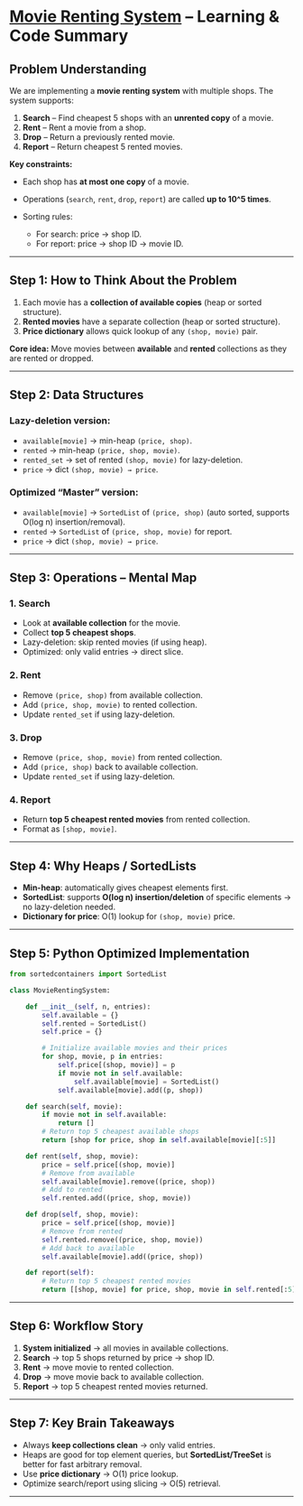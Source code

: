 # [Movie Renting System](https://leetcode.com/problems/design-movie-rental-system/description/) – Learning & Code Summary

## Problem Understanding

We are implementing a **movie renting system** with multiple shops. The system supports:

1. **Search** – Find cheapest 5 shops with an **unrented copy** of a movie.
2. **Rent** – Rent a movie from a shop.
3. **Drop** – Return a previously rented movie.
4. **Report** – Return cheapest 5 rented movies.

**Key constraints:**

* Each shop has **at most one copy** of a movie.
* Operations (`search`, `rent`, `drop`, `report`) are called **up to 10^5 times**.
* Sorting rules:

  * For search: price → shop ID.
  * For report: price → shop ID → movie ID.

---

## Step 1: How to Think About the Problem

1. Each movie has a **collection of available copies** (heap or sorted structure).
2. **Rented movies** have a separate collection (heap or sorted structure).
3. **Price dictionary** allows quick lookup of any `(shop, movie)` pair.

**Core idea:** Move movies between **available** and **rented** collections as they are rented or dropped.

---

## Step 2: Data Structures

### Lazy-deletion version:

* `available[movie]` → min-heap `(price, shop)`.
* `rented` → min-heap `(price, shop, movie)`.
* `rented_set` → set of rented `(shop, movie)` for lazy-deletion.
* `price` → dict `(shop, movie) → price`.

### Optimized “Master” version:

* `available[movie]` → `SortedList` of `(price, shop)` (auto sorted, supports O(log n) insertion/removal).
* `rented` → `SortedList` of `(price, shop, movie)` for report.
* `price` → dict `(shop, movie) → price`.

---

## Step 3: Operations – Mental Map

### 1. Search

* Look at **available collection** for the movie.
* Collect **top 5 cheapest shops**.
* Lazy-deletion: skip rented movies (if using heap).
* Optimized: only valid entries → direct slice.

### 2. Rent

* Remove `(price, shop)` from available collection.
* Add `(price, shop, movie)` to rented collection.
* Update `rented_set` if using lazy-deletion.

### 3. Drop

* Remove `(price, shop, movie)` from rented collection.
* Add `(price, shop)` back to available collection.
* Update `rented_set` if using lazy-deletion.

### 4. Report

* Return **top 5 cheapest rented movies** from rented collection.
* Format as `[shop, movie]`.

---

## Step 4: Why Heaps / SortedLists

* **Min-heap**: automatically gives cheapest elements first.
* **SortedList**: supports **O(log n) insertion/deletion** of specific elements → no lazy-deletion needed.
* **Dictionary for price**: O(1) lookup for `(shop, movie)` price.

---

## Step 5: Python Optimized Implementation

```python
from sortedcontainers import SortedList

class MovieRentingSystem:

    def __init__(self, n, entries):
        self.available = {}
        self.rented = SortedList()
        self.price = {}

        # Initialize available movies and their prices
        for shop, movie, p in entries:
            self.price[(shop, movie)] = p
            if movie not in self.available:
                self.available[movie] = SortedList()
            self.available[movie].add((p, shop))

    def search(self, movie):
        if movie not in self.available:
            return []
        # Return top 5 cheapest available shops
        return [shop for price, shop in self.available[movie][:5]]

    def rent(self, shop, movie):
        price = self.price[(shop, movie)]
        # Remove from available
        self.available[movie].remove((price, shop))
        # Add to rented
        self.rented.add((price, shop, movie))

    def drop(self, shop, movie):
        price = self.price[(shop, movie)]
        # Remove from rented
        self.rented.remove((price, shop, movie))
        # Add back to available
        self.available[movie].add((price, shop))

    def report(self):
        # Return top 5 cheapest rented movies
        return [[shop, movie] for price, shop, movie in self.rented[:5]]
```

---

## Step 6: Workflow Story

1. **System initialized** → all movies in available collections.
2. **Search** → top 5 shops returned by price → shop ID.
3. **Rent** → move movie to rented collection.
4. **Drop** → move movie back to available collection.
5. **Report** → top 5 cheapest rented movies returned.

---

## Step 7: Key Brain Takeaways

* Always **keep collections clean** → only valid entries.
* Heaps are good for top element queries, but **SortedList/TreeSet** is better for fast arbitrary removal.
* Use **price dictionary** → O(1) price lookup.
* Optimize search/report using slicing → O(5) retrieval.

---

